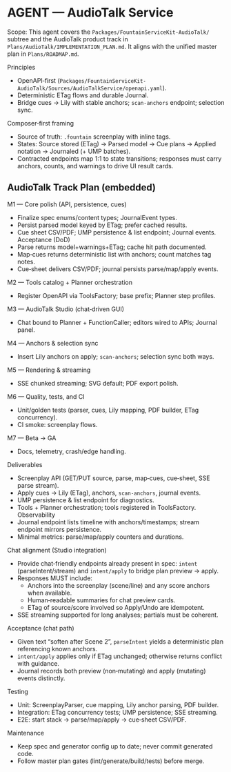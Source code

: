 # AGENT — AudioTalk Service

Scope: This agent covers the `Packages/FountainServiceKit-AudioTalk/` subtree and
the AudioTalk product track in `Plans/AudioTalk/IMPLEMENTATION_PLAN.md`. It aligns
with the unified master plan in `Plans/ROADMAP.md`.

Principles
- OpenAPI‑first (`Packages/FountainServiceKit-AudioTalk/Sources/AudioTalkService/openapi.yaml`).
- Deterministic ETag flows and durable Journal.
- Bridge cues → Lily with stable anchors; `scan-anchors` endpoint; selection sync.

Composer‑first framing
- Source of truth: `.fountain` screenplay with inline tags.
- States: Source stored (ETag) → Parsed model → Cue plans → Applied notation → Journaled (+ UMP batches).
- Contracted endpoints map 1:1 to state transitions; responses must carry anchors, counts, and warnings to drive UI result cards.

## AudioTalk Track Plan (embedded)

M1 — Core polish (API, persistence, cues)
- Finalize spec enums/content types; JournalEvent types.
- Persist parsed model keyed by ETag; prefer cached results.
- Cue sheet CSV/PDF; UMP persistence & list endpoint; Journal events.
Acceptance (DoD)
- Parse returns model+warnings+ETag; cache hit path documented.
- Map‑cues returns deterministic list with anchors; count matches tag notes.
- Cue‑sheet delivers CSV/PDF; journal persists parse/map/apply events.

M2 — Tools catalog + Planner orchestration
- Register OpenAPI via ToolsFactory; base prefix; Planner step profiles.

M3 — AudioTalk Studio (chat‑driven GUI)
- Chat bound to Planner + FunctionCaller; editors wired to APIs; Journal panel.

M4 — Anchors & selection sync
- Insert Lily anchors on apply; `scan-anchors`; selection sync both ways.

M5 — Rendering & streaming
- SSE chunked streaming; SVG default; PDF export polish.

M6 — Quality, tests, and CI
- Unit/golden tests (parser, cues, Lily mapping, PDF builder, ETag concurrency).
- CI smoke: screenplay flows.

M7 — Beta → GA
- Docs, telemetry, crash/edge handling.

Deliverables
- Screenplay API (GET/PUT source, parse, map‑cues, cue‑sheet, SSE parse stream).
- Apply cues → Lily (ETag), anchors, `scan-anchors`, journal events.
- UMP persistence & list endpoint for diagnostics.
- Tools + Planner orchestration; tools registered in ToolsFactory.
Observability
- Journal endpoint lists timeline with anchors/timestamps; stream endpoint mirrors persistence.
- Minimal metrics: parse/map/apply counters and durations.

Chat alignment (Studio integration)
- Provide chat‑friendly endpoints already present in spec: `intent` (parseIntent/stream) and `intent/apply` to bridge plan preview → apply.
- Responses MUST include:
  - Anchors into the screenplay (scene/line) and any score anchors when available.
  - Human‑readable summaries for chat preview cards.
  - ETag of source/score involved so Apply/Undo are idempotent.
- SSE streaming supported for long analyses; partials must be coherent.

Acceptance (chat path)
- Given text “soften after Scene 2”, `parseIntent` yields a deterministic plan referencing known anchors.
- `intent/apply` applies only if ETag unchanged; otherwise returns conflict with guidance.
- Journal records both preview (non‑mutating) and apply (mutating) events distinctly.

Testing
- Unit: ScreenplayParser, cue mapping, Lily anchor parsing, PDF builder.
- Integration: ETag concurrency tests; UMP persistence; SSE streaming.
- E2E: start stack → parse/map/apply → cue‑sheet CSV/PDF.

Maintenance
- Keep spec and generator config up to date; never commit generated code.
- Follow master plan gates (lint/generate/build/tests) before merge.
